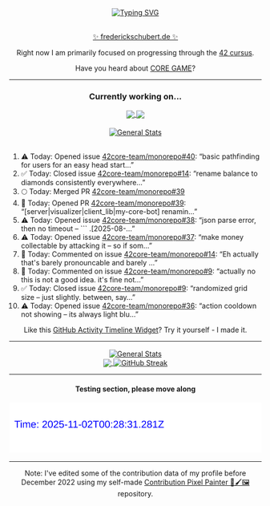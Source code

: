 <div align="center">
	<a href="https://git.io/typing-svg"><img src="https://readme-typing-svg.demolab.com?font=Fira+Code&size=30&pause=1000&color=70A5FD&background=1A1B27&center=true&vCenter=true&repeat=false&random=false&width=550&lines=%F0%9F%91%8B+Hello+World!+I'm+Freddy!+%F0%9F%96%96" alt="Typing SVG" /></a>
</div>
<br>
<div align="center">
	<p></p><a href="https://frederickschubert.de">✨ frederickschubert.de ✨</a></p>
	<p>Right now I am primarily focused on progressing through the <a href="https://github.com/FreddyMSchubert/42_cursus">42 cursus</a>.</p>
	<p>Have you heard about <a href="https://coregame.de/">CORE GAME</a>?</p>
</div>

<hr>

<div align="center">

### Currently working on...

<!-- [![current_repo](https://github-readme-stats.vercel.app/api/pin/?username=FreddyMSchubert&repo=Crafty_Concoctions&theme=tokyonight)](https://github.com/FreddyMSchubert/Crafty_Concoctions) -->

<div align="center">
	<a href="https://github.com/Reptudn/42_transcendence" target="_blank">
		<img align="center" src="https://github-readme-stats.vercel.app/api/pin/?username=Reptudn&repo=42_transcendence&theme=tokyonight" />
	</a>
	<a href="https://github.com/42core-team/monorepo" target="_blank">
		<img align="center" src="https://github-readme-stats.vercel.app/api/pin/?username=42core-team&repo=monorepo&theme=tokyonight" />
	</a>
</div>

<br>

<div align="center">
	<a href="https://github.com/FreddyMSchubert/42_cursus" target="_blank">
		<img align="center" src="https://github-readme-stats.vercel.app/api/pin/?username=FreddyMSchubert&repo=42_cursus&theme=tokyonight" alt="General Stats" />
	</a>
</div>

<br>

<div align="left">
<ol>
<!-- ACTIVITY:START -->
<li>⚠️ Today: Opened issue <a href="https://github.com/42core-team/monorepo/issues/40">42core-team/monorepo#40</a>: “basic pathfinding for users for an easy head start…”</li>
<li>✅ Today: Closed issue <a href="https://github.com/42core-team/monorepo/issues/14">42core-team/monorepo#14</a>: “rename balance to diamonds consistently everywhere…”</li>
<li>🌕 Today: Merged PR <a href="https://github.com/42core-team/monorepo/pull/39">42core-team/monorepo#39</a></li>
<li>🚀 Today: Opened PR <a href="https://github.com/42core-team/monorepo/pull/39">42core-team/monorepo#39</a>: “[server|visualizer|client_lib|my-core-bot] renamin…”</li>
<li>⚠️ Today: Opened issue <a href="https://github.com/42core-team/monorepo/issues/38">42core-team/monorepo#38</a>: “json parse error, then no timeout – ``` .[2025-08-…”</li>
<li>⚠️ Today: Opened issue <a href="https://github.com/42core-team/monorepo/issues/37">42core-team/monorepo#37</a>: “make money collectable by attacking it – so if som…”</li>
<li>💬 Today: Commented on issue <a href="https://github.com/42core-team/monorepo/issues/14#issuecomment-3216679617">42core-team/monorepo#14</a>: “Eh actually that's barely pronouncable and barely …”</li>
<li>💬 Today: Commented on issue <a href="https://github.com/42core-team/monorepo/issues/9#issuecomment-3216676433">42core-team/monorepo#9</a>: “actually no this is not a good idea. it's fine not…”</li>
<li>✅ Today: Closed issue <a href="https://github.com/42core-team/monorepo/issues/9">42core-team/monorepo#9</a>: “randomized grid size – just slightly. between, say…”</li>
<li>⚠️ Today: Opened issue <a href="https://github.com/42core-team/monorepo/issues/36">42core-team/monorepo#36</a>: “action cooldown not showing – its always light blu…”</li>
<!-- ACTIVITY:END -->
</ol>
</div>

Like this [GitHub Activity Timeline Widget](https://github.com/FreddyMSchubert/github-activity-timeline)? Try it yourself - I made it.

<hr>

<div align="center">
	<a href="https://github.com/anuraghazra/github-readme-stats" target="_blank">
		<img height=200 align="center" src="https://github-readme-stats.vercel.app/api?username=FreddyMSchubert&show_icons=true&theme=tokyonight&card_width=650" alt="General Stats" />
	</a>
</div>

<div align="center">
	<a href="https://github.com/anuraghazra/github-readme-stats" target="_blank">
		<img height=200 align="center" src="https://github-readme-stats.vercel.app/api/top-langs/?username=FreddyMSchubert&layout=donut&theme=tokyonight&card_width=320">
	</a>
	<a href="https://github.com/DenverCoder1/github-readme-streak-stats" target="_blank">
		<img height=200 align="center" src="https://streak-stats.demolab.com?user=FreddyMSchubert&theme=tokyonight&date_format=j%20M%5B%20Y%5D&card_width=320&card_height=200&hide_total_contributions=true" alt="GitHub Streak" />
	</a>
</div>

<hr>

#### Testing section, please move along

![GitHub Defenders SVG](https://github.com/FreddyMSchubert/FreddyMSchubert/blob/github_defenders_output/output.svg)

<hr>

Note: I've edited some of the contribution data of my profile before December 2022 using my self-made [Contribution Pixel Painter 🎨🖌️🖼️](https://github.com/FreddyMSchubert/contribution-pixel-painter) repository.
